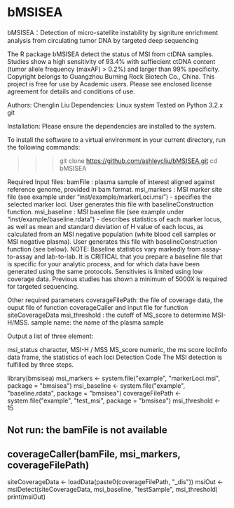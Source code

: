 # bMSISEA
bMSISEA：Detection of micro-satellite instability by signiture enrichment analysis from circulating tumor DNA by targeted deep sequencing

The R package bMSISEA detect the status of MSI from ctDNA samples. Studies show a high sensitivity of 93.4% with suffiecient ctDNA content (tumor allele frequency (maxAF) > 0.2%) and larger than 99% specificity. Copyright belongs to Guangzhou Burning Rock Biotech Co., China. This project is free for use by Academic users. Please see enclosed license agreement for details and conditions of use.

Authors:
Chenglin Liu
Dependencies:
Linux system
Tested on Python 3.2.x
git

Installation:
Please ensure the dependencies are installed to the system. 

To install the software to a virtual environment in your current directory, run the following commands:
>>> git clone https://github.com/ashleycliu/bMSISEA.git
>>> cd bMSISEA


Required Input files:
bamFile : plasma sample of interest aligned against reference genome, provided in bam format. 
msi_markers : MSI marker site file (see example under “inst/example/markerLoci.msi”) - specifies the selected marker loci. User generates this file with baselineConstruction function.
msi_baseline : MSI baseline file (see example under “inst/example/baseline.rdata”) - describes statistics of each marker locus, as well as mean and standard deviation of H value of each locus, as calculated from an MSI negative population (white blood cell samples or MSI negative plasma). User generates this file with baselineConstruction function (see below). NOTE: Baseline statistics vary markedly from assay-to-assay and lab-to-lab. It is CRITICAL that you prepare a baseline file that is specific for your analytic process, and for which data have been generated using the same protocols. Sensitivies is limited using low coverage data. Previous studies has shown a minimum of 5000X is required for targeted sequencing.

Other required parameters
coverageFilePath: the file of coverage data, the ouput file of function coverageCaller and input file for function siteCoverageData msi_threshold : the cutoff of MS_score to determine MSI-H/MSS. sample name: the name of the plasma sample

Output
a list of three element:

msi_status character, MSI-H / MSS
MS_score numeric, the ms score
lociInfo data frame, the statistics of each loci
Detection Code
The MSI detection is fulfilled by three steps.

library(bmsisea)
msi_markers <- system.file("example", "markerLoci.msi", package = "bmsisea")
msi_baseline <- system.file("example", "baseline.rdata", package = "bmsisea")
coverageFilePath <- system.file("example", "test_msi", package = "bmsisea")
msi_threshold <- 15
## Not run: the bamFile is not available
## coverageCaller(bamFile, msi_markers, coverageFilePath)
siteCoverageData <- loadData(paste0(coverageFilePath, "_dis"))
msiOut <- msiDetect(siteCoverageData, msi_baseline, "testSample", msi_threshold)
print(msiOut)
